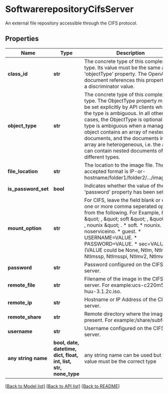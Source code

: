 # SoftwarerepositoryCifsServer

An external file repository accessible through the CIFS protocol.
## Properties
Name | Type | Description | Notes
------------ | ------------- | ------------- | -------------
**class_id** | **str** | The concrete type of this complex type. Its value must be the same as the &#39;objectType&#39; property. The OpenAPI document references this property as a discriminator value. | [readonly] 
**object_type** | **str** | The concrete type of this complex type. The ObjectType property must be set explicitly by API clients when the type is ambiguous. In all other cases, the  ObjectType is optional.  The type is ambiguous when a managed object contains an array of nested documents, and the documents in the array are heterogeneous, i.e. the array can contain nested documents of different types. | 
**file_location** | **str** | The location to the image file. The accepted format is IP-or-hostname/folder1/folder2/.../imageFile. | [optional] 
**is_password_set** | **bool** | Indicates whether the value of the &#39;password&#39; property has been set. | [optional] [readonly] 
**mount_option** | **str** | For CIFS, leave the field blank or enter one or more comma seperated options from the following. For Example, \&quot; \&quot; , \&quot; soft \&quot; , \&quot; soft , nounix \&quot; . * soft. * nounix. * noserviceino. * guest. * USERNAME&#x3D;VALUE. * PASSWORD&#x3D;VALUE. * sec&#x3D;VALUE (VALUE could be None, Ntlm, Ntlmi, Ntlmssp, Ntlmsspi, Ntlmv2, Ntlmv2i). | [optional] 
**password** | **str** | Password configured on the CIFS server. | [optional] 
**remote_file** | **str** | Filename of the image in the CIFS server. For example:ucs-c220m5-huu-3.1.2c.iso. | [optional] [readonly] 
**remote_ip** | **str** | Hostname or IP Address of the CIFS server. | [optional] [readonly] 
**remote_share** | **str** | Remote directory where the image is present. For example:/share/subfolder. | [optional] [readonly] 
**username** | **str** | Username configured on the CIFS server. | [optional] 
**any string name** | **bool, date, datetime, dict, float, int, list, str, none_type** | any string name can be used but the value must be the correct type | [optional]

[[Back to Model list]](../README.md#documentation-for-models) [[Back to API list]](../README.md#documentation-for-api-endpoints) [[Back to README]](../README.md)


